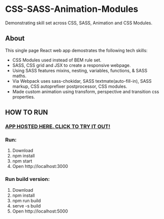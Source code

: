 # CSS-SASS-Animation-Modules
Demonstrating skill set across CSS, SASS, Animation and CSS Modules.

##  About
This single page React web app demostrates the following tech skills:

- CSS Modules used instead of BEM rule set. 
- SASS, CSS grid and JSX to create a responsive webpage.
- Using SASS features mixins, nesting, variables, functions, & SASS maths.
- Via Webpack uses sass-chokidar, SASS textmate(auto-fill-in), SASS markup, CSS autoprefixer postprocessor, CSS modules.
- Made custom animation using transform, perspective and transition css properties.

## HOW TO RUN

### [APP HOSTED HERE. CLICK TO TRY IT OUT!](https://jlevett.github.io/CSS-SASS-Animation-Modules/ "Live App Hosted Here")

### Run:
1. Download
2. npm install
2. npm start
3. Open  http://localhost:3000

### Run build version:
1. Download
2. npm install
3. npm run build
3. serve -s build
4. Open  http://localhost:5000


